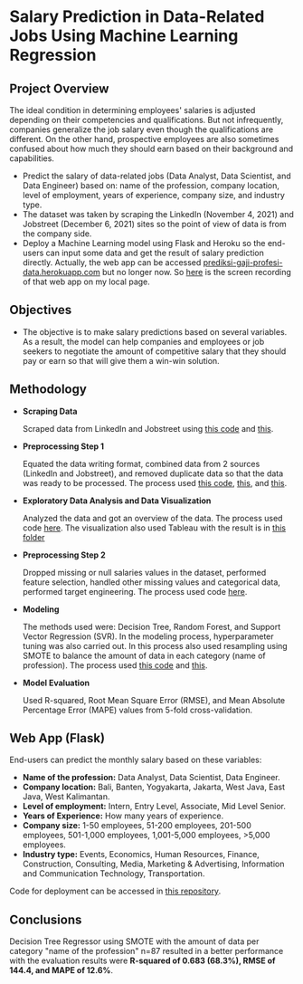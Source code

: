 # Salary Prediction in Data-Related Jobs Using Machine Learning Regression

## Project Overview
The ideal condition in determining employees' salaries is adjusted depending on their competencies and qualifications. But not infrequently, companies generalize the job salary even though the qualifications are different. On the other hand, prospective employees are also sometimes confused about how much they should earn based on their background and capabilities.
- Predict the salary of data-related jobs (Data Analyst, Data Scientist, and Data Engineer) based on: name of the profession, company location, level of employment, years of experience, company size, and industry type.
- The dataset was taken by scraping the LinkedIn (November 4, 2021) and Jobstreet (December 6, 2021) sites so the point of view of data is from the company side.
- Deploy a Machine Learning model using Flask and Heroku so the end-users can input some data and get the result of salary prediction directly. Actually, the web app can be accessed [prediksi-gaji-profesi-data.herokuapp.com](https://prediksi-gaji-profesi-data.herokuapp.com/) but no longer now. So [here]([drive](https://drive.google.com/file/d/12NY84jRMX-ARWeOhNn8no9AITNGdED11/view?usp=sharing)) is the screen recording of that web app on my local page.

## Objectives
* The objective is to make salary predictions based on several variables. As a result, the model can help companies and employees or job seekers to negotiate the amount of competitive salary that they should pay or earn so that will give them a win-win solution.

## Methodology
- **Scraping Data**

  Scraped data from LinkedIn and Jobstreet using [this code](https://github.com/wandalistathea/code-prediksi-gaji-profesi-data/blob/main/1.%20Linkedin%20Job%20Scraping%20OKE.ipynb) and [this](https://github.com/wandalistathea/code-prediksi-gaji-profesi-data/blob/main/1.%20Jobstreet%20Job%20Scraping%20OKE.ipynb).
  
- **Preprocessing Step 1**

  Equated the data writing format, combined data from 2 sources (LinkedIn and Jobstreet), and removed duplicate data so that the data was ready to be processed. The process used [this code](https://github.com/wandalistathea/code-prediksi-gaji-profesi-data/blob/main/2.%20Preprocessing%20Hasil%20Scraping%20JobStreet.ipynb), [this](https://github.com/wandalistathea/code-prediksi-gaji-profesi-data/blob/main/2.%20Preprocessing%20Hasil%20Scraping%20Linkedin.ipynb), and [this](https://github.com/wandalistathea/code-prediksi-gaji-profesi-data/blob/main/3.%20Gabungan%20Data%20Linkedin%20dan%20Jobstreet%20(Hasil%20Preprocessing).ipynb).

- **Exploratory Data Analysis and Data Visualization**

  Analyzed the data and got an overview of the data. The process used code [here](https://github.com/wandalistathea/code-prediksi-gaji-profesi-data/blob/main/4.%20EDA%20dari%20Data%20Gabungan.ipynb). The visualization also used Tableau with the result is in [this folder](https://github.com/wandalistathea/code-prediksi-gaji-profesi-data/tree/main/EDA%20Picture%20in%20Tableau)
  
- **Preprocessing Step 2**

  Dropped missing or null salaries values in the dataset, performed feature selection, handled other missing values and categorical data, performed target engineering. The process used code [here](https://github.com/wandalistathea/code-prediksi-gaji-profesi-data/blob/main/5.%20REVISI%20-%20Preprocessing%20Tahap%202%20(Feature%20Selection%20s.d.%20Target%20Engineering).ipynb).
  
- **Modeling**

  The methods used were: Decision Tree, Random Forest, and Support Vector Regression (SVR). In the modeling process, hyperparameter tuning was also carried out. In this process also used resampling using SMOTE to balance the amount of data in each category (name of profession). The process used [this code](https://github.com/wandalistathea/code-prediksi-gaji-profesi-data/blob/main/6.%20REVISI%20-%20Modelling%20(Perbandingan%20Metode%20%26%20Learning%20Curve).ipynb) and [this](https://github.com/wandalistathea/code-prediksi-gaji-profesi-data/blob/main/7.%20REVISI%20-%20Modelling%20Ulang%20Menggunakan%20Decision%20Tree%20dan%20SMOTE.ipynb).
  
- **Model Evaluation**

  Used R-squared, Root Mean Square Error (RMSE), and Mean Absolute Percentage Error (MAPE) values from 5-fold cross-validation.

## Web App (Flask)
End-users can predict the monthly salary based on these variables:
- **Name of the profession:** Data Analyst, Data Scientist, Data Engineer.
- **Company location:** Bali, Banten, Yogyakarta, Jakarta, West Java, East Java, West Kalimantan.
- **Level of employment:** Intern, Entry Level, Associate, Mid Level Senior.
- **Years of Experience:** How many years of experience.
- **Company size:** 1-50 employees, 51-200 employees, 201-500 employees, 501-1,000 employees, 1,001-5,000 employees, >5,000 employees.
- **Industry type:** Events, Economics, Human Resources, Finance, Construction, Consulting, Media, Marketing & Advertising, Information and Communication Technology, Transportation.

Code for deployment can be accessed in [this repository](https://github.com/wandalistathea/prediksi-gaji-profesi-data/tree/main).

## Conclusions
Decision Tree Regressor using SMOTE with the amount of data per category "name of the profession" n=87 resulted in a better performance with the evaluation results were **R-squared of 0.683 (68.3%), RMSE of 144.4, and MAPE of 12.6%**.
